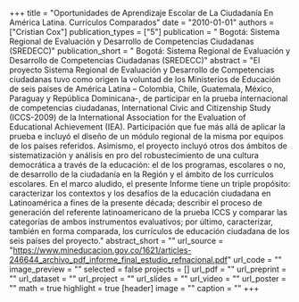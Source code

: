 +++
title = "Oportunidades de Aprendizaje Escolar de La Ciudadanía En América Latina. Currículos Comparados"
date = "2010-01-01"
authors = ["Cristian Cox"]
publication_types = ["5"]
publication = " Bogotá: Sistema Regional de Evaluación y Desarrollo de Competencias Ciudadanas (SREDECC)"
publication_short = " Bogotá: Sistema Regional de Evaluación y Desarrollo de Competencias Ciudadanas (SREDECC)"
abstract = "El proyecto Sistema Regional de Evaluación y Desarrollo de Competencias ciudadanas tuvo como origen la voluntad de los Ministerios de Educación de seis países de América Latina – Colombia, Chile, Guatemala, México, Paraguay y República Dominicana-, de participar en la prueba internacional de competencias ciudadanas, International Civic and Citizenship Study (ICCS-2009) de la International Association for the Evaluation of Educational Achievement (IEA). Participación que fue más allá de aplicar la prueba e incluyó el diseño de un módulo regional de la misma por equipos de los países referidos. Asimismo, el proyecto incluyó otros dos ámbitos de sistematización y análisis en pro del robustecimiento de una cultura democrática a través de la educación: el de los programas, escolares o no, de desarrollo de la ciudadanía en la Región y el ámbito de los currículos escolares. En el marco aludido, el presente Informe tiene un triple propósito: caracterizar los contextos y los desafíos de la educación ciudadana en Latinoamérica a fines de la presente década; describir el proceso de generación del referente latinoamericano de la prueba ICCS y comparar las categorías de ambos instrumentos evaluativos; por último, caracterizar, también en forma comparada, los currículos de educación ciudadana de los seis países del proyecto."
abstract_short = ""
url_source = "https://www.mineducacion.gov.co/1621/articles-246644_archivo_pdf_informe_final_estudio_refnacional.pdf"
url_code = ""
image_preview = ""
selected = false
projects = []
url_pdf = ""
url_preprint = ""
url_dataset = ""
url_project = ""
url_slides = ""
url_video = ""
url_poster = ""
math = true
highlight = true
[header]
image = ""
caption = ""
+++
